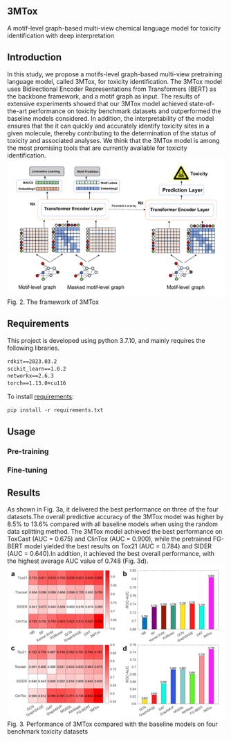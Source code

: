 ## 3MTox
A motif-level graph-based multi-view chemical language model for toxicity identification with deep interpretation

## Introduction
In this study, we propose a motifs-level graph-based multi-view pretraining language model, called 3MTox, for toxicity identification. The 3MTox model uses Bidirectional Encoder Representations from Transformers (BERT) as the backbone framework, and a motif graph as input. The results of extensive experiments showed that our 3MTox model achieved state-of-the-art performance on toxicity benchmark datasets and outperformed the baseline models considered. In addition, the interpretability of the model ensures that the it can quickly and accurately identify toxicity sites in a given molecule, thereby contributing to the determination of the status of toxicity and associated analyses. We think that the 3MTox model is among the most promising tools that are currently available for toxicity identification.
![image](https://github.com/idrugLab/3MTox/blob/main/pngs/model.png)
Fig. 2. The framework of 3MTox

## Requirements
This project is developed using python 3.7.10, and mainly requires the following libraries.
```txt
rdkit==2023.03.2
scikit_learn==1.0.2
networkx==2.6.3
torch==1.13.0+cu116
```
To install [requirements](https://github.com/idrugLab/3MTox/blob/main/requirements.txt):
```txt
pip install -r requirements.txt
```

## Usage
### Pre-training

### Fine-tuning

## Results
As shown in Fig. 3a, it delivered the best performance on three of the four datasets.The overall predictive accuracy of the 3MTox model was higher by 8.5% to 13.6% compared with all baseline models when using the random data splitting method. The 3MTox model achieved the best performance on ToxCast (AUC = 0.675) and ClinTox (AUC = 0.900), while the pretrained FG-BERT model yielded the best results on Tox21 (AUC = 0.784) and SIDER (AUC = 0.640).In addition, it achieved the best overall performance, with the highest average AUC value of 0.748 (Fig. 3d).
![image](https://github.com/idrugLab/3MTox/blob/main/pngs/result.png)
Fig. 3. Performance of 3MTox compared with the baseline models on four benchmark toxicity datasets
